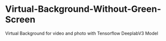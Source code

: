 # Virtual-Background-Without-Green-Screen
Virtual Background for video and photo with Tensorflow DeeplabV3 Model
